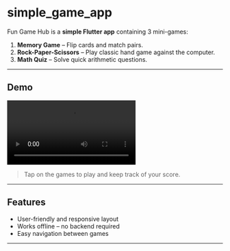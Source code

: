 # simple_game_app

Fun Game Hub is a **simple Flutter app** containing 3 mini-games:

1. **Memory Game** – Flip cards and match pairs.
2. **Rock-Paper-Scissors** – Play classic hand game against the computer.
3. **Math Quiz** – Solve quick arithmetic questions.

---

## Demo

![Demo Video](assets/demo_video.mp4)

> Tap on the games to play and keep track of your score.

---

## Features

- User-friendly and responsive layout
- Works offline – no backend required
- Easy navigation between games

---

